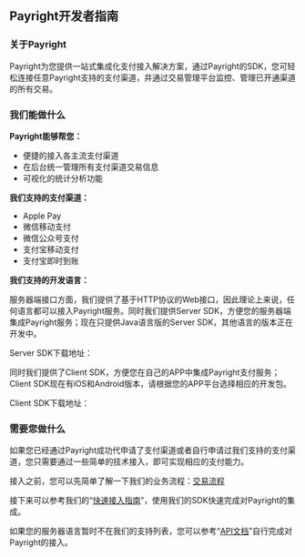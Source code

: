 ## Payright开发者指南

### 关于Payright
Payright为您提供一站式集成化支付接入解决方案，通过Payright的SDK，您可轻松连接任意Payright支持的支付渠道，并通过交易管理平台监控、管理已开通渠道的所有交易。


### 我们能做什么

**Payright能够帮您：**
	
* 便捷的接入各主流支付渠道
* 在后台统一管理所有支付渠道交易信息
* 可视化的统计分析功能

**我们支持的支付渠道：**

* Apple Pay
* 微信移动支付
* 微信公众号支付
* 支付宝移动支付
* 支付宝即时到账

**我们支持的开发语言：**
	
服务器端接口方面，我们提供了基于HTTP协议的Web接口，因此理论上来说，任何语言都可以接入Payright服务。同时我们提供Server SDK，方便您的服务器端集成Payright服务；现在只提供Java语言版的Server SDK，其他语言的版本正在开发中。
	
Server SDK下载地址：
	
同时我们提供了Client SDK，方便您在自己的APP中集成Payright支付服务；Client SDK现在有iOS和Android版本，请根据您的APP平台选择相应的开发包。
	
Client SDK下载地址：
	

### 需要您做什么

如果您已经通过Payright成功代申请了支付渠道或者自行申请过我们支持的支付渠道，您只需要通过一些简单的技术接入，即可实现相应的支付能力。

接入之前，您可以先简单了解一下我们的业务流程：[交易流程](流程.md)

接下来可以参考我们的“[快速接入指南](quick_start.md)”，使用我们的SDK快速完成对Payright的集成。

如果您的服务器语言暂时不在我们的支持列表，您可以参考“[API文档](API文档.md)”自行完成对Payright的接入。